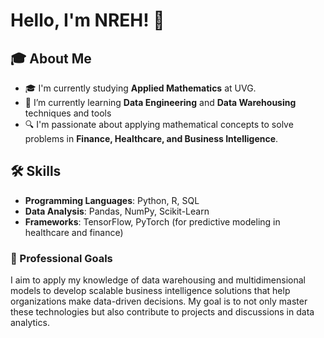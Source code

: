 # Hello, I'm NREH! 👋

## 🎓 About Me
- 🎓 I'm currently studying **Applied Mathematics** at UVG.
- 🌱 I’m currently learning **Data Engineering** and **Data Warehousing** techniques and tools 
- 🔍 I'm passionate about applying mathematical concepts to solve problems in **Finance, Healthcare, and Business Intelligence**.

## 🛠 Skills
- **Programming Languages**: Python, R, SQL
- **Data Analysis**: Pandas, NumPy, Scikit-Learn
- **Frameworks**: TensorFlow, PyTorch (for predictive modeling in healthcare and finance)

### 💼 Professional Goals
I aim to apply my knowledge of data warehousing and multidimensional models to develop scalable business intelligence solutions that help organizations make data-driven decisions. My goal is to not only master these technologies but also contribute to projects and discussions in data analytics.



